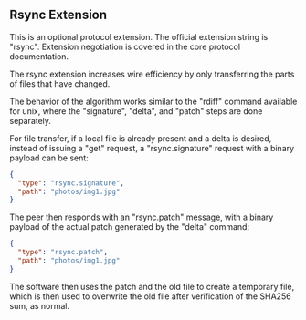 Rsync Extension
---------------

This is an optional protocol extension.  The official extension string is
"rsync".  Extension negotiation is covered in the core protocol documentation.

The rsync extension increases wire efficiency by only transferring the parts of
files that have changed.

The behavior of the algorithm works similar to the "rdiff" command available
for unix, where the "signature", "delta", and "patch" steps are done separately.

For file transfer, if a local file is already present and a delta is desired,
instead of issuing a "get" request, a "rsync.signature" request with a binary
payload can be sent:

```json
{
  "type": "rsync.signature",
  "path": "photos/img1.jpg"
}
```

The peer then responds with an "rsync.patch" message, with a binary payload of
the actual patch generated by the "delta" command:

```json
{
  "type": "rsync.patch",
  "path": "photos/img1.jpg"
}
```

The software then uses the patch and the old file to create a temporary file,
which is then used to overwrite the old file after verification of the SHA256
sum, as normal.
